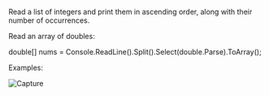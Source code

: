 Read a list of integers and print them in ascending order, along with their number of occurrences.


Read an array of doubles:

double[] nums = Console.ReadLine().Split().Select(double.Parse).ToArray();


Examples: 

![Capture](https://user-images.githubusercontent.com/45227327/201685113-ae44066b-8d09-4882-b6b8-a51cab30314e.PNG)

